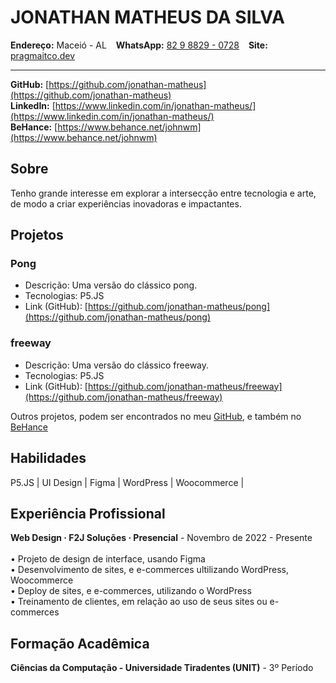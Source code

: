 # JONATHAN MATHEUS DA SILVA
**Endereço:** Maceió - AL &ensp; **WhatsApp:** [82 9 8829 - 0728](https://api.whatsapp.com/send/?phone=5582988290728) &ensp; **Site:** [pragmaitco.dev](https://pragmatico.dev/)

---

**GitHub:** [https://github.com/jonathan-matheus](https://github.com/jonathan-matheus)<br> 
**LinkedIn:** [https://www.linkedin.com/in/jonathan-matheus/](https://www.linkedin.com/in/jonathan-matheus/) <br>
**BeHance:** [https://www.behance.net/johnwm](https://www.behance.net/johnwm)

## Sobre
Tenho grande interesse em explorar a intersecção entre tecnologia e arte, de modo a criar experiências inovadoras e impactantes. 

## Projetos
### Pong
- Descrição: Uma versão do clássico pong.
- Tecnologias: P5.JS
- Link (GitHub): [https://github.com/jonathan-matheus/pong](https://github.com/jonathan-matheus/pong) 

### freeway
- Descrição: Uma versão do clássico freeway.
- Tecnologias: P5.JS
- Link (GitHub): [https://github.com/jonathan-matheus/freeway](https://github.com/jonathan-matheus/freeway)

Outros projetos, podem ser encontrados no meu [GitHub](https://github.com/jonathan-matheus), e também no [BeHance](https://www.behance.net/johnwm)   

## Habilidades
P5.JS | UI Design | Figma | WordPress | Woocommerce | 

## Experiência Profissional
**Web Design · F2J Soluções · Presencial** - Novembro de 2022 - Presente <br><br>
• Projeto de design de interface, usando Figma <br>
• Desenvolvimento de sites, e e-commerces ultilizando WordPress, Woocommerce <br>
• Deploy de sites, e e-commerces, utilizando o WordPress <br>
• Treinamento de clientes, em relação ao uso de seus sites ou e-commerces

## Formação Acadêmica
**Ciências da Computação - Universidade Tiradentes (UNIT)** - 3º Período
